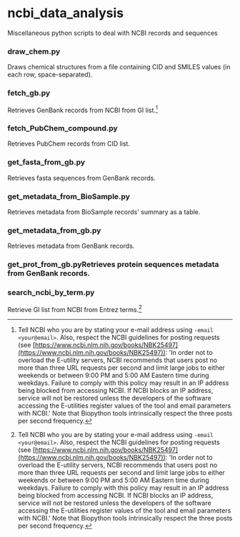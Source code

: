 # ncbi_data_analysis
Miscellaneous python scripts to deal with NCBI records and sequences

### draw_chem.py
Draws chemical structures from a file containing CID and SMILES values (in each row, space-separated).

### fetch_gb.py
Retrieves GenBank records from NCBI from GI list.[^1]

### fetch_PubChem_compound.py
Retrieves PubChem records from CID list.

### get_fasta_from_gb.py
Retrieves fasta sequences from GenBank records.

### get_metadata_from_BioSample.py
Retrieves metadata from BioSample records' summary as a table.

### get_metadata_from_gb.py
Retrieves metadata from GenBank records.

### get_prot_from_gb.pyRetrieves protein sequences metadata from GenBank records.

### search_ncbi_by_term.py
Retrieve GI list from NCBI from Entrez terms.[^1]

[^1]: Tell NCBI who you are by stating your e-mail address using `-email <your@email>`. Also, respect the NCBI guidelines for posting requests (see [https://www.ncbi.nlm.nih.gov/books/NBK25497](https://www.ncbi.nlm.nih.gov/books/NBK25497)): 'In order not to overload the E-utility servers, NCBI recommends that users post no more than three URL requests per second and limit large jobs to either weekends or between 9:00 PM and 5:00 AM Eastern time during weekdays. Failure to comply with this policy  may result in an IP address being blocked from accessing NCBI. If NCBI blocks an IP address, service will not be restored unless the developers of the software accessing the E-utilities register values of the tool and email parameters with NCBI.' Note that Biopython tools intrinsically respect the three posts per second frequency.
